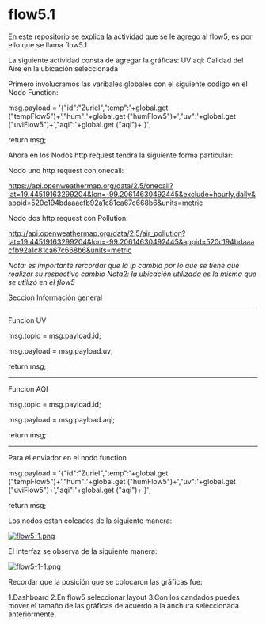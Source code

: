 # flow5.1
En este repositorio se explica la actividad que se le agrego al flow5, es por ello que se llama flow5.1


La siguiente actividad consta de agregar la gráficas:
 UV
 aqi: Calidad del Aíre en la ubicación seleccionada


Primero involucramos las varibales globales con el siguiente codigo en el Nodo Function:


msg.payload = '{"id":"Zuriel","temp":'+global.get ("tempFlow5")+',"hum":'+global.get ("humFlow5")+',"uv":'+global.get ("uviFlow5")+',"aqi":'+global.get ("aqi")+'}';

return msg;

Ahora en los Nodos http request tendra la siguiente forma particular:

Nodo uno http request con onecall:

https://api.openweathermap.org/data/2.5/onecall?lat=19.44519163299204&lon=-99.20614630492445&exclude=hourly,daily&appid=520c194bdaaacfb92a1c81ca67c668b6&units=metric


Nodo dos http request con Pollution:

http://api.openweathermap.org/data/2.5/air_pollution?lat=19.44519163299204&lon=-99.20614630492445&appid=520c194bdaaacfb92a1c81ca67c668b6&units=metric

*Nota: es importante rercordar que la ip cambia por lo que se tiene que realizar su respectivo cambio*
*Nota2: la ubicación utilizada es la misma que se utilizó en el flow5*


Seccion Información general

---------------------------------------------------------------------------
Funcion UV

msg.topic = msg.payload.id;

msg.payload = msg.payload.uv;

return msg;

---------------------------------------------------------------------------
Funcion AQI

msg.topic = msg.payload.id;

msg.payload = msg.payload.aqi;

return msg;


---------------------------------------------------------------------------
Para el enviador en el nodo function


msg.payload = '{"id":"Zuriel","temp":'+global.get ("tempFlow5")+',"hum":'+global.get ("humFlow5")+',"uv":'+global.get ("uviFlow5")+',"aqi":'+global.get ("aqi")+'}';

return msg;


Los nodos estan colcados de la siguiente manera:


[![flow5-1.png](https://i.postimg.cc/wv7dZk21/flow5-1.png)](https://postimg.cc/qhVYCy9r)



El interfaz se observa de la siguiente manera:

[![flow5-1-1.png](https://i.postimg.cc/mr6rPk6F/flow5-1-1.png)](https://postimg.cc/Z9pmgbmT)



Recordar que la posición que se colocaron las gráficas fue:

1.Dashboard
2.En flow5 seleccionar layout
3.Con los candados puedes mover el tamaño de las gráficas de acuerdo a la anchura seleccionada anteriormente.
